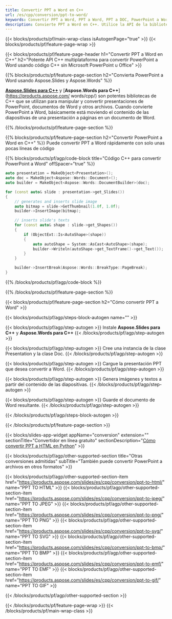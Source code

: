 ```yaml
---
title: Convertir PPT a Word en C++
url: /es/cpp/conversion/ppt-to-word/
keywords: Convertir PPT a Word, PPT a Word, PPT a DOC, PowerPoint a Word, API C++, Biblioteca C++, CPP
description: Convierte PPT a Word en C++. Utilice la API de la biblioteca de C++ para convertir PowerPoint a Word
---
```


{{< blocks/products/pf/main-wrap-class isAutogenPage="true" >}}
{{< blocks/products/pf/feature-page-wrap >}}

{{< blocks/products/pf/feature-page-header h1="Convertir PPT a Word en C++" h2="Potente API C++ multiplataforma para convertir PowerPoint a Word usando código C++ sin Microsoft PowerPoint u Office" >}}

{{% blocks/products/pf/feature-page-section h2="Convierta PowerPoint a Word usando Aspose.Slides y Aspose.Words" %}}

[**Aspose.Slides para C++**](https://products.aspose.com/slides/es/cpp/) y [**Aspose.Words para C++**](https://products.aspose.com/ words/cpp/) son potentes bibliotecas de C++ que se utilizan para manipular y convertir presentaciones de PowerPoint, documentos de Word y otros archivos. Cuando convierte PowerPoint a Word, básicamente está moviendo el contenido de las diapositivas de una presentación a páginas en un documento de Word.

{{% /blocks/products/pf/feature-page-section %}}




{{% blocks/products/pf/feature-page-section  h2="Convertir PowerPoint a Word en C++" %}}
Puede convertir PPT a Word rápidamente con solo unas pocas líneas de código

{{% blocks/products/pf/agp/code-block title="Código C++ para convertir PowerPoint a Word" offSpacer="true" %}}
```cpp
auto presentation = MakeObject<Presentation>();
auto doc = MakeObject<Aspose::Words::Document>();
auto builder = MakeObject<Aspose::Words::DocumentBuilder>(doc);

for (const auto& slide : presentation->get_Slides())
{
    // generates and inserts slide image
    auto bitmap = slide->GetThumbnail(1.0f, 1.0f);
    builder->InsertImage(bitmap);

    // inserts slide's texts
    for (const auto& shape : slide->get_Shapes())
    {
        if (ObjectExt::Is<AutoShape>(shape))
        {
            auto autoShape = System::AsCast<AutoShape>(shape);
            builder->Writeln(autoShape->get_TextFrame()->get_Text());
        }
    }

    builder->InsertBreak(Aspose::Words::BreakType::PageBreak);
}
```
{{% /blocks/products/pf/agp/code-block %}}

{{% /blocks/products/pf/feature-page-section %}}




{{< blocks/products/pf/feature-page-section  h2="Cómo convertir PPT a Word" >}}


{{< blocks/products/pf/agp/steps-block-autogen name="" >}}


{{< blocks/products/pf/agp/step-autogen >}}
Instale **Aspose.Slides para C++** y **Aspose.Words para C++** 
{{< /blocks/products/pf/agp/step-autogen >}}

{{< blocks/products/pf/agp/step-autogen >}}
Cree una instancia de la clase Presentation y la clase Doc.
{{< /blocks/products/pf/agp/step-autogen >}}

{{< blocks/products/pf/agp/step-autogen >}}
Cargue la presentación PPT que desea convertir a Word.
{{< /blocks/products/pf/agp/step-autogen >}}

{{< blocks/products/pf/agp/step-autogen >}}
Genera imágenes y textos a partir del contenido de las diapositivas.
{{< /blocks/products/pf/agp/step-autogen >}}

{{< blocks/products/pf/agp/step-autogen >}}
Guarde el documento de Word resultante.
{{< /blocks/products/pf/agp/step-autogen >}}


{{< /blocks/products/pf/agp/steps-block-autogen >}}


{{< /blocks/products/pf/feature-page-section >}}




{{< blocks/slides-app-widget  appName="conversion" extension="" sectionTitle="Convertidor en línea gratuito" sectionDescription="[Cómo convertir PPT a HTML en Python](https://products.aspose.com/slides/es/en/python-net/conversion/ppt-to-html/)" >}}

{{< blocks/products/pf/agp/other-supported-section title="Otras conversiones admitidas" subTitle="También puede convertir PowerPoint a archivos en otros formatos" >}}


{{< blocks/products/pf/agp/other-supported-section-item href="https://products.aspose.com/slides/es/cpp/conversion/ppt-to-html/" name="PPT TO HTML" >}}
{{< blocks/products/pf/agp/other-supported-section-item href="https://products.aspose.com/slides/es/cpp/conversion/ppt-to-jpeg/" name="PPT TO JPEG" >}}
{{< blocks/products/pf/agp/other-supported-section-item href="https://products.aspose.com/slides/es/cpp/conversion/ppt-to-png/" name="PPT TO PNG" >}}
{{< blocks/products/pf/agp/other-supported-section-item href="https://products.aspose.com/slides/es/cpp/conversion/ppt-to-svg/" name="PPT TO SVG" >}}
{{< blocks/products/pf/agp/other-supported-section-item href="https://products.aspose.com/slides/es/cpp/conversion/ppt-to-bmp/" name="PPT TO BMP" >}}
{{< blocks/products/pf/agp/other-supported-section-item href="https://products.aspose.com/slides/es/cpp/conversion/ppt-to-emf/" name="PPT TO EMF" >}}
{{< blocks/products/pf/agp/other-supported-section-item href="https://products.aspose.com/slides/es/cpp/conversion/ppt-to-gif/" name="PPT TO GIF" >}}



{{< /blocks/products/pf/agp/other-supported-section >}}

{{< /blocks/products/pf/feature-page-wrap >}}
{{< /blocks/products/pf/main-wrap-class >}}